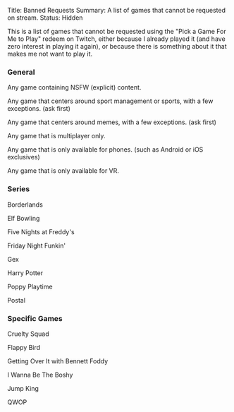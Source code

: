 Title: Banned Requests
Summary: A list of games that cannot be requested on stream.
Status: Hidden

This is a list of games that cannot be requested using the "Pick a Game For Me to Play" redeem on Twitch, either because I already played it (and have zero interest in playing it again), or because there is something about it that makes me not want to play it.

### General

Any game containing NSFW (explicit) content.

Any game that centers around sport management or sports, with a few exceptions. (ask first)

Any game that centers around memes, with a few exceptions. (ask first)

Any game that is multiplayer only.

Any game that is only available for phones. (such as Android or iOS exclusives)

Any game that is only available for VR.

### Series

Borderlands

Elf Bowling

Five Nights at Freddy's

Friday Night Funkin'

Gex

Harry Potter

Poppy Playtime

Postal

### Specific Games

Cruelty Squad

Flappy Bird

Getting Over It with Bennett Foddy

I Wanna Be The Boshy

Jump King

QWOP
